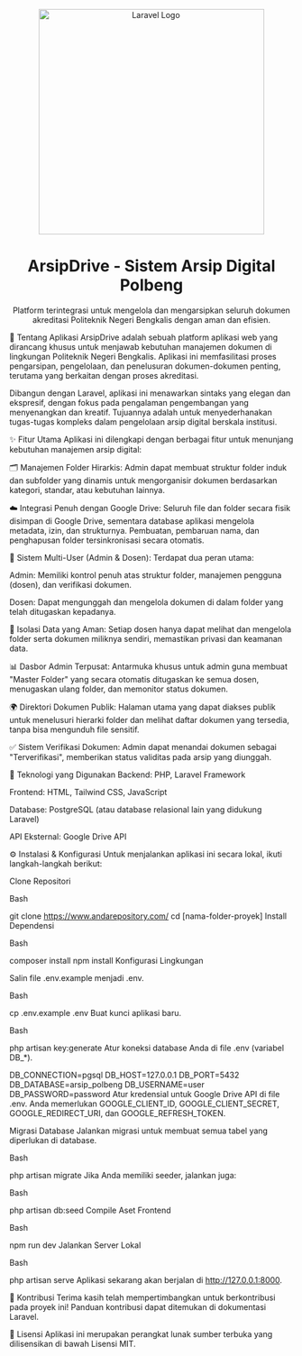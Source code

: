 <p align="center">
<img src="https://raw.githubusercontent.com/laravel/art/master/logo-lockup/5%20SVG/2%20CMYK/1%20Full%20Color/laravel-logolockup-cmyk-red.svg" width="400" alt="Laravel Logo">
</p>

<h1 align="center">ArsipDrive - Sistem Arsip Digital Polbeng</h1>

<p align="center">
Platform terintegrasi untuk mengelola dan mengarsipkan seluruh dokumen akreditasi Politeknik Negeri Bengkalis dengan aman dan efisien.
</p>

📖 Tentang Aplikasi
ArsipDrive adalah sebuah platform aplikasi web yang dirancang khusus untuk menjawab kebutuhan manajemen dokumen di lingkungan Politeknik Negeri Bengkalis. Aplikasi ini memfasilitasi proses pengarsipan, pengelolaan, dan penelusuran dokumen-dokumen penting, terutama yang berkaitan dengan proses akreditasi.

Dibangun dengan Laravel, aplikasi ini menawarkan sintaks yang elegan dan ekspresif, dengan fokus pada pengalaman pengembangan yang menyenangkan dan kreatif. Tujuannya adalah untuk menyederhanakan tugas-tugas kompleks dalam pengelolaan arsip digital berskala institusi.

✨ Fitur Utama
Aplikasi ini dilengkapi dengan berbagai fitur untuk menunjang kebutuhan manajemen arsip digital:

🗂️ Manajemen Folder Hirarkis: Admin dapat membuat struktur folder induk dan subfolder yang dinamis untuk mengorganisir dokumen berdasarkan kategori, standar, atau kebutuhan lainnya.

☁️ Integrasi Penuh dengan Google Drive: Seluruh file dan folder secara fisik disimpan di Google Drive, sementara database aplikasi mengelola metadata, izin, dan strukturnya. Pembuatan, pembaruan nama, dan penghapusan folder tersinkronisasi secara otomatis.

👥 Sistem Multi-User (Admin & Dosen): Terdapat dua peran utama:

Admin: Memiliki kontrol penuh atas struktur folder, manajemen pengguna (dosen), dan verifikasi dokumen.

Dosen: Dapat mengunggah dan mengelola dokumen di dalam folder yang telah ditugaskan kepadanya.

🔐 Isolasi Data yang Aman: Setiap dosen hanya dapat melihat dan mengelola folder serta dokumen miliknya sendiri, memastikan privasi dan keamanan data.

📊 Dasbor Admin Terpusat: Antarmuka khusus untuk admin guna membuat "Master Folder" yang secara otomatis ditugaskan ke semua dosen, menugaskan ulang folder, dan memonitor status dokumen.

🌍 Direktori Dokumen Publik: Halaman utama yang dapat diakses publik untuk menelusuri hierarki folder dan melihat daftar dokumen yang tersedia, tanpa bisa mengunduh file sensitif.

✅ Sistem Verifikasi Dokumen: Admin dapat menandai dokumen sebagai "Terverifikasi", memberikan status validitas pada arsip yang diunggah.

🚀 Teknologi yang Digunakan
Backend: PHP, Laravel Framework

Frontend: HTML, Tailwind CSS, JavaScript

Database: PostgreSQL (atau database relasional lain yang didukung Laravel)

API Eksternal: Google Drive API

⚙️ Instalasi & Konfigurasi
Untuk menjalankan aplikasi ini secara lokal, ikuti langkah-langkah berikut:

Clone Repositori

Bash

git clone https://www.andarepository.com/
cd [nama-folder-proyek]
Install Dependensi

Bash

composer install
npm install
Konfigurasi Lingkungan

Salin file .env.example menjadi .env.

Bash

cp .env.example .env
Buat kunci aplikasi baru.

Bash

php artisan key:generate
Atur koneksi database Anda di file .env (variabel DB_*).

DB_CONNECTION=pgsql
DB_HOST=127.0.0.1
DB_PORT=5432
DB_DATABASE=arsip_polbeng
DB_USERNAME=user
DB_PASSWORD=password
Atur kredensial untuk Google Drive API di file .env. Anda memerlukan GOOGLE_CLIENT_ID, GOOGLE_CLIENT_SECRET, GOOGLE_REDIRECT_URI, dan GOOGLE_REFRESH_TOKEN.

Migrasi Database
Jalankan migrasi untuk membuat semua tabel yang diperlukan di database.

Bash

php artisan migrate
Jika Anda memiliki seeder, jalankan juga:

Bash

php artisan db:seed
Compile Aset Frontend

Bash

npm run dev
Jalankan Server Lokal

Bash

php artisan serve
Aplikasi sekarang akan berjalan di http://127.0.0.1:8000.

🤝 Kontribusi
Terima kasih telah mempertimbangkan untuk berkontribusi pada proyek ini! Panduan kontribusi dapat ditemukan di dokumentasi Laravel.

📄 Lisensi
Aplikasi ini merupakan perangkat lunak sumber terbuka yang dilisensikan di bawah Lisensi MIT.

